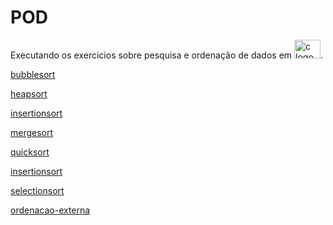 # POD

Executando os exercicios sobre pesquisa e ordenação de dados em <img src="https://cdn.jsdelivr.net/gh/devicons/devicon/icons/c/c-original.svg" height="30" width="42" alt="c logo"  />.<br>
<a href="https://github.com/jeangondorek/POD/blob/main/bubblesort.c" target="_blank">
    <p>bubblesort</p>
 </a>
 <a href="https://github.com/jeangondorek/POD/blob/main/heapsort.c" target="_blank">
    <p>heapsort</p>
 </a>
 <a href="https://github.com/jeangondorek/POD/blob/main/insertionsort.c" target="_blank">
    <p>insertionsort</p>
 </a>
 <a href="https://github.com/jeangondorek/POD/blob/main/mergesort.c" target="_blank">
    <p>mergesort</p>
 </a>
 <a href="https://github.com/jeangondorek/POD/blob/main/quicksort.c" target="_blank">
    <p>quicksort</p>
 </a>
 <a href="https://github.com/jeangondorek/POD/blob/main/insertionsort.c" target="_blank">
    <p>insertionsort</p>
 </a>
 <a href="https://github.com/jeangondorek/POD/blob/main/selectionsort.c" target="_blank">
    <p>selectionsort</p>
 </a>
  <a href="https://github.com/jeangondorek/POD/blob/main/ordenacao-externa.c" target="_blank">
    <p>ordenacao-externa</p>
 </a>
